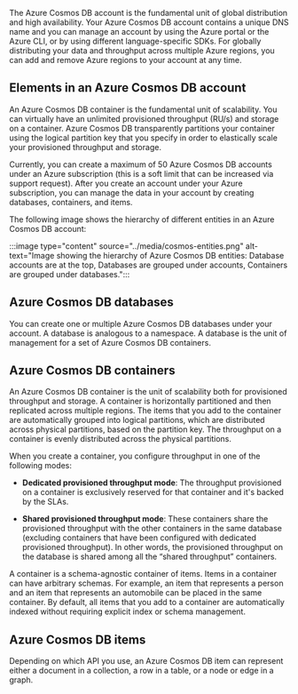 

The Azure Cosmos DB account is the fundamental unit of global distribution and high availability. Your Azure Cosmos DB account contains a unique DNS name and you can manage an account by using the Azure portal or the Azure CLI, or by using different language-specific SDKs. For globally distributing your data and throughput across multiple Azure regions, you can add and remove Azure regions to your account at any time.

## Elements in an Azure Cosmos DB account

An Azure Cosmos DB container is the fundamental unit of scalability. You can virtually have an unlimited provisioned throughput (RU/s) and storage on a container. Azure Cosmos DB transparently partitions your container using the logical partition key that you specify in order to elastically scale your provisioned throughput and storage.

Currently, you can create a maximum of 50 Azure Cosmos DB accounts under an Azure subscription (this is a soft limit that can be increased via support request). After you create an account under your Azure subscription, you can manage the data in your account by creating databases, containers, and items.

The following image shows the hierarchy of different entities in an Azure Cosmos DB account:

:::image type="content" source="../media/cosmos-entities.png" alt-text="Image showing the hierarchy of Azure Cosmos DB entities: Database accounts are at the top, Databases are grouped under accounts, Containers are grouped under databases.":::


## Azure Cosmos DB databases

You can create one or multiple Azure Cosmos DB databases under your account. A database is analogous to a namespace. A database is the unit of management for a set of Azure Cosmos DB containers. 

## Azure Cosmos DB containers

An Azure Cosmos DB container is the unit of scalability both for provisioned throughput and storage. A container is horizontally partitioned and then replicated across multiple regions. The items that you add to the container are automatically grouped into logical partitions, which are distributed across physical partitions, based on the partition key. The throughput on a container is evenly distributed across the physical partitions. 

When you create a container, you configure throughput in one of the following modes:

* **Dedicated provisioned throughput mode**: The throughput provisioned on a container is exclusively reserved for that container and it's backed by the SLAs. 

* **Shared provisioned throughput mode**: These containers share the provisioned throughput with the other containers in the same database (excluding containers that have been configured with dedicated provisioned throughput). In other words, the provisioned throughput on the database is shared among all the “shared throughput” containers.

A container is a schema-agnostic container of items. Items in a container can have arbitrary schemas. For example, an item that represents a person and an item that represents an automobile can be placed in the same container. By default, all items that you add to a container are automatically indexed without requiring explicit index or schema management.

## Azure Cosmos DB items

Depending on which API you use, an Azure Cosmos DB item can represent either a document in a collection, a row in a table, or a node or edge in a graph. 

